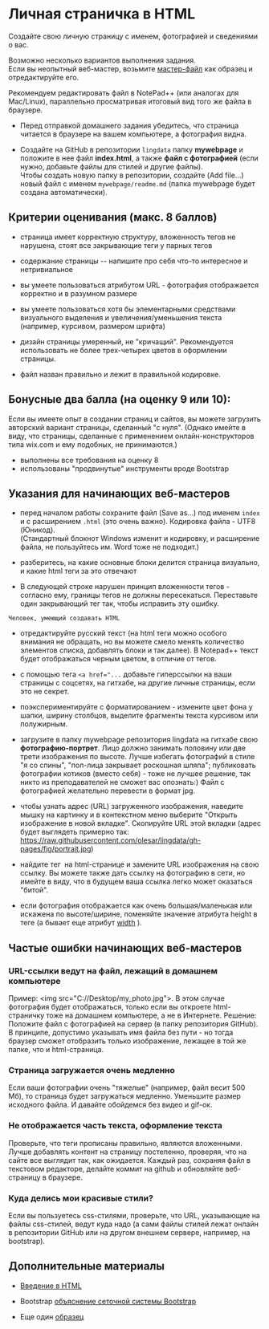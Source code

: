# Личная страничка в HTML

Создайте свою личную страницу с именем, фотографией и сведениями о вас. 

Возможно несколько вариантов выполнения задания.  
Если вы неопытный веб-мастер, возьмите [мастер-файл](https://github.com/olesar/lingdata/blob/gh-pages/data/webpage.html) как образец и отредактируйте его. 

Рекомендуем редактировать файл в NotePad++ (или аналогах для Mac/Linux), параллельно просматривая итоговый вид того же файла в браузере.  

* Перед отправкой домашнего задания убедитесь, что страница читается в браузере на вашем компьютере, а фотография видна. 

* Создайте на GitHub в репозитории `lingdata` папку **mywebpage** и положите в нее файл **index.html**, а также **файл с фотографией** (если нужно, добавьте файлы для стилей и другие файлы).  
Чтобы создать новую папку в репозитории, создайте (Add file...) новый файл c именем `mywebpage/readme.md` (папка mywebpage будет создана автоматически).  



## Критерии оценивания (макс. 8 баллов)  

* страница имеет корректную структуру, вложенность тегов не нарушена, стоят все закрывающие теги у парных тегов     

* содержание страницы -- напишите про себя что-то интересное и нетривиальное

* вы умеете пользоваться атрибутом URL - фотография отображается корректно и в разумном размере

* вы умеете пользоваться хотя бы элементарными средствами визуального выделения и увеличения/уменьшения текста (например, курсивом, размером шрифта)  

* дизайн страницы умеренный, не "кричащий". Рекомендуется использовать не более трех-четырех цветов в оформлении страницы.  

* файл назван правильно и лежит в правильной кодировке.  


## Бонусные два балла (на оценку 9 или 10):
Если вы имеете опыт в создании страниц и сайтов, вы можете загрузить авторский вариант страницы, сделанный "с нуля". 
(Однако имейте в виду, что страницы, сделанные с применением онлайн-конструкторов типа wix.com и ему подобных, не принимаются.) 

* выполнены все требования на оценку 8
* использованы "продвинутые" инструменты вроде Bootstrap



## Указания для начинающих веб-мастеров

* перед началом работы сохраните файл (Save as...) под именем `index` и с расширением `.html` (это очень важно). Кодировка файла - UTF8 (Юникод).   
(Стандартный блокнот Windows изменит и кодировку, и расширение файла, не пользуйтесь им. Word тоже не подходит.)  

* разберитесь, на какие основные блоки делится страница визуально, и какие html теги за это отвечают  

* В следующей строке нарушен принцип вложенности тегов - согласно ему, границы тегов не должны пересекаться. Переставьте один закрывающий тег так, чтобы исправить эту ошибку.  
```
Человек, умеющий создавать HTML
```

* отредактируйте русский текст (на html теги можно особого внимания не обращать, но вы можете смело менять количество элементов списка, добавлять блоки и так далее). В Notepad++ текст будет отображаться черным цветом, в отличие от тегов.  

* с помощью тега `<a href="...` добавьте гиперссылки на ваши страницы с соцсетях, на гитхабе, на другие личные страницы, если это не секрет.  

* поэкспериментируйте с форматированием - измените цвет фона у шапки, ширину столбцов, выделите фрагменты текста курсивом или полужирным. 
 
* загрузите в папку mywebpage репозитория lingdata на гитхабе свою **фотографию-портрет**. Лицо должно занимать половину или две трети изображения по высоте. Лучше избегать фотографий в стиле "я со спины", "пол-лица закрывает роскошная шляпа"; публиковать фотографии котиков (вместо себя) - тоже не лучшее решение, так никто из преподавателей не сможет вас опознать:) 
Файл с фотографией желательно перевести в формат jpg. 

* чтобы узнать адрес (URL) загруженного изображения, наведите мышку на картинку и в контекстном меню выберите "Открыть изображение в новой вкладке". Скопируйте URL этой вкладки (адрес будет выглядеть примерно так:
https://raw.githubusercontent.com/olesar/lingdata/gh-pages/fig/portrait.jpg)  
 
* найдите тег <img> на html-странице и замените URL изображения на свою ссылку. Вы можете также дать ссылку на фотографию в сети, но имейте в виду, что в будущем ваша ссылка легко может оказаться "битой".  

* если фотография отображается как очень большая/маленькая или искажена по высоте/ширине, поменяйте значение атрибута height в теге (а бывает еще атрибут [width](https://www.w3schools.com/tags/att_img_width.asp) ).  



## Частые ошибки начинающих веб-мастеров
### URL-ссылки ведут на файл, лежащий в домашнем компьютере
Пример: \<img src="C://Desktop/my_photo.jpg"\>. В этом случае фотография будет отображаться, только если вы откроете html-страничку тоже на домашнем компьютере, а не в Интернете.
Решение: Положите файл с фотографией на сервер (в папку репозитория GitHub). В принципе, допустимо указывать имя файла без пути - но тогда браузер сможет отобразить только изображение, лежащее в той же папке, что и html-страница.  

### Страница загружается очень медленно
Если ваши фотографии очень "тяжелые" (например, файл весит 500 Мб), то страница будет загружаться медленно. Уменьшите размер исходного файла. И давайте обойдемся без видео и gif-ок.  

### Не отображается часть текста, оформление текста
Проверьте, что теги прописаны правильно, являются вложенными. Лучше добавлять контент на страницу постепенно, проверяя, что на сайте все выглядит так, как ожидается. Каждый раз, сохраняя файл в текстовом редакторе, делайте коммит на github и обновляйте веб-страницу в браузере.

### Куда делись мои красивые стили?
Если вы пользуетесь css-стилями, проверьте, что URL, указывающие на файлы css-стилей, ведут куда надо (а сами файлы стилей лежат онлайн в репозитории GitHub или на другом внешнем сервере, например, на bootstrap).  



## Дополнительные материалы

* [Введение в HTML](https://developer.mozilla.org/ru/docs/Learn/HTML/%D0%92%D0%B2%D0%B5%D0%B4%D0%B5%D0%BD%D0%B8%D0%B5_%D0%B2_HTML)  

* Bootstrap [объяснение сеточной системы Bootstrap](https://ktonanovenkogo.ru/html/bootstrap/setochnaya-sistema-bootstrap-3-primer-raboty-chast-2.html)

* Еще один [образец](https://nevmenandr.github.io/work-web-page-example/)

